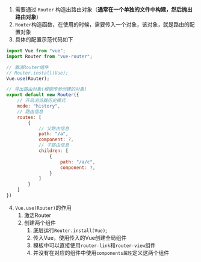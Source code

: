 

1. 需要通过 `Router` 构造出路由对象（**通常在一个单独的文件中构建，然后抛出路由对象**）
2. `Router`构造函数，在使用的时候，需要传入一个对象，该对象，就是路由的配置对象
3. 具体的配置示范代码如下
```js
import Vue from "vue";
import Router from "vue-router";

// 激活Router组件
// Router.install(Vue);
Vue.use(Router);

// 导出路由对象(根据传参创建的对象)
export default new Router({
    // 开启浏览器历史模式
    mode: "history",
    // 路由信息
    routes: [
        {   
            // 父路由信息
            path: "/a",
            component: ?,
            // 子路由信息
            children: [
                {
                    path: "/a/c",
                    component: ?,
                }
            ]
        }
    ]
})
```



4. `Vue.use(Router)`的作用
   1) 激活Router
   2) 创建两个组件
      1) 底层运行`Router.install(Vue)`;
      2) 传入Vue，使用传入的Vue创建全局组件
      3) 模板中可以直接使用`router-link`和`router-view`组件
      4) 并没有在对应的组件中使用`components属性`定义这两个组件
